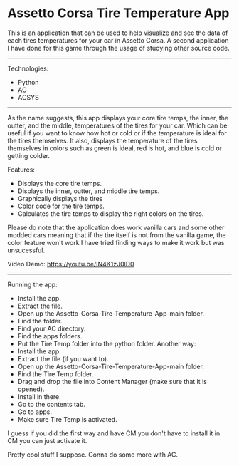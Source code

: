 # Assetto Corsa Tire Temperature App
This is an application that can be used to help visualize and see the data of each tires temperatures for your car in Assetto Corsa. A second application I have done for this game through the usage of studying other source code. 
_________________________

Technologies:
- Python
- AC
- ACSYS
_________________________

As the name suggests, this app displays your core tire temps, the inner, the outter, and the middle, temperatures of the tires for your car. Which can be useful if you want to know how hot or cold or if the temperature is ideal for the tires themselves. It also, displays the temperature of the tires themselves in colors such as green is ideal, red is hot, and blue is cold or getting colder. 

Features:
- Displays the core tire temps.
- Displays the inner, outter, and middle tire temps.
- Graphically displays the tires
- Color code for the tire temps. 
- Calculates the tire temps to display the right colors on the tires.

Please do note that the application does work vanilla cars and some other modded cars meaning that if the tire itself is not from the vanilla game, the color feature won't work I have tried finding ways to make it work but was unsucessful. 

Video Demo: 
https://youtu.be/IN4K1zJ0lD0
_________________________
Running the app:
- Install the app.
- Extract the file.
- Open up the Assetto-Corsa-Tire-Temperature-App-main folder.
- Find the folder.
- Find your AC directory.
- Find the apps folders.
- Put the Tire Temp folder into the python folder.
Another way:
- Install the app.
- Extract the file (if you want to).
- Open up the Assetto-Corsa-Tire-Temperature-App-main folder.
- Find the Tire Temp folder.
- Drag and drop the file into Content Manager (make sure that it is opened).
- Install in there.
- Go to the contents tab.
- Go to apps.
- Make sure Tire Temp is activated.

I guess if you did the first way and have CM you don't have to install it in CM you can just activate it. 

Pretty cool stuff I suppose. Gonna do some more with AC.
